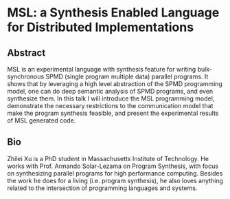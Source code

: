 # MSL: a Synthesis Enabled Language for Distributed Implementations

## Abstract

MSL is an experimental language with synthesis feature for writing
bulk-synchronous SPMD (single program multiple data) parallel programs. It
shows that by leveraging a high level abstraction of the SPMD programming
model, one can do deep semantic analysis of SPMD programs, and even
synthesize them. In this talk I will introduce the MSL programming model,
demonstrate the necessary restrictions to the communication model that make
the program synthesis feasible, and present the experimental results of MSL
generated code.

## Bio

Zhilei Xu is a PhD student in Massachusetts Institute of Technology. He
works with Prof. Armando Solar-Lezama on Program Synthesis, with focus on
synthesizing parallel programs for high performance computing. Besides the
work he does for a living (i.e. program synthesis), he also loves anything
related to the intersection of programming languages and systems.

